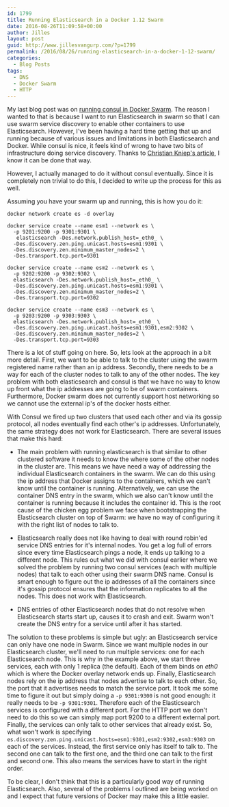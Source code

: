 ```yaml
---
id: 1799
title: Running Elasticsearch in a Docker 1.12 Swarm
date: 2016-08-26T11:09:58+00:00
author: Jilles
layout: post
guid: http://www.jillesvangurp.com/?p=1799
permalink: /2016/08/26/running-elasticsearch-in-a-docker-1-12-swarm/
categories:
  - Blog Posts
tags:
  - DNS
  - Docker Swarm
  - HTTP
---
```

My last blog post was on [running consul in Docker Swarm](http://www.jillesvangurp.com/2016/08/26/running-consul-in-a-docker-swarm-with-docker-1-12/). The reason I wanted to that is because I want to run Elasticsearch in swarm so that I can use swarm service discovery to enable other containers to use Elasticsearch. However, I've been having a hard time getting that up and running because of various issues and limitations in both Elasticsearch and Docker. While consul is nice, it feels kind of wrong to have two bits of infrastructure doing service discovery. Thanks to [Christian Kniep's article](http://qnib.org/2016/08/17/consul-es-kopf-service), I know it can be done that way. 

However, I actually managed to do it without consul eventually. Since it is completely non trivial to do this, I decided to write up the process for this as well.

Assuming you have your swarm up and running, this is how you do it:

```
docker network create es -d overlay

docker service create --name esm1 --network es \
  -p 9201:9200 -p 9301:9301 \
   elasticsearch -Des.network.publish_host=_eth0_ \
  -Des.discovery.zen.ping.unicast.hosts=esm1:9301 \
  -Des.discovery.zen.minimum_master_nodes=2 \
  -Des.transport.tcp.port=9301

docker service create --name esm2 --network es \
  -p 9202:9200 -p 9302:9302 \
  elasticsearch -Des.network.publish_host=_eth0_ \
  -Des.discovery.zen.ping.unicast.hosts=esm1:9301 \
  -Des.discovery.zen.minimum_master_nodes=2 \
  -Des.transport.tcp.port=9302

docker service create --name esm3 --network es \
  -p 9203:9200 -p 9303:9303 \
  elasticsearch -Des.network.publish_host=_eth0_ \
  -Des.discovery.zen.ping.unicast.hosts=esm1:9301,esm2:9302 \
  -Des.discovery.zen.minimum_master_nodes=2 \
  -Des.transport.tcp.port=9303
```

There is a lot of stuff going on here. So, lets look at the approach in a bit more detail. First, we want to be able to talk to the cluster using the swarm registered name rather than an ip address. Secondly, there needs to be a way for each of the cluster nodes to talk to any of the other nodes. The key problem with both elasticsearch and consul is that we have no way to know up front what the ip addresses are going to be of swarm containers. Furthermore, Docker swarm does not currently support host networking so we cannot use the external ip's of the docker hosts either.

With Consul we fired up two clusters that used each other and via its gossip protocol, all nodes eventually find each other's ip addresses. Unfortunately, the same strategy does not work for Elasticsearch. There are several issues that make this hard:

- The main problem with running elasticsearch is that similar to other clustered software it needs to know the where some of the other nodes in the cluster are. This means we have need a way of addressing the individual Elasticsearch containers in the swarm. We can do this using the ip address that Docker assigns to the containers, which we can't know until the container is running. Alternatively, we can use the container DNS entry in the swarm, which we also can't know until the container is running because it includes the container id. This is the root cause of the chicken egg problem we face when bootstrapping the Elasticsearch cluster on top of Swarm: we have no way of configuring it with the right list of nodes to talk to.

- Elasticsearch really does not like having to deal with round robin'ed service DNS entries for it's internal nodes. You get a log full of errors since every time Elasticsearch pings a node, it ends up talking to a different node. This rules out what we did with consul earlier where we solved the problem by running two consul services (each with multiple nodes) that talk to each other using their swarm DNS name. Consul is smart enough to figure out the ip addresses of all the containers since it's gossip protocol ensures that the information replicates to all the nodes. This does not work with Elasticsearch.

- DNS entries of other Elasticsearch nodes that do not resolve when Elasticsearch starts start up, causes it to crash and exit. Swarm won't create the DNS entry for a service until after it has started.

The solution to these problems is simple but ugly: an Elasticsearch service can only have one node in Swarm. Since we want multiple nodes in our Elasticsearch cluster, we'll need to run multiple services: one for each Elasticsearch node. This is why in the example above, we start three services, each with only 1 replica (the default). Each of them binds on _eth0_ which is where the Docker overlay network ends up. Finally, Elasticsearch nodes rely on the ip address that nodes advertise to talk to each other. So, the port that it advertises needs to match the service port. It took me some time to figure it out but simply doing a `-p 9301:9300` is not good enough: it really needs to be `-p 9301:9301`. Therefore each of the Elasticsearch services is configured with a different port. For the HTTP port we don't need to do this so we can simply map port 9200 to a different external port. Finally, the services can only talk to other services that already exist. So, what won't work is specifying `es.discovery.zen.ping.unicast.hosts=esm1:9301,esm2:9302,esm3:9303` on each of the services. Instead, the first service only has itself to talk to. The second one can talk to the first one, and the third one can talk to the first and second one. This also means the services have to start in the right order.

To be clear, I don't think that this is a particularly good way of running Elasticsearch. Also, several of the problems I outlined are being worked on and I expect that future versions of Docker may make this a little easier.